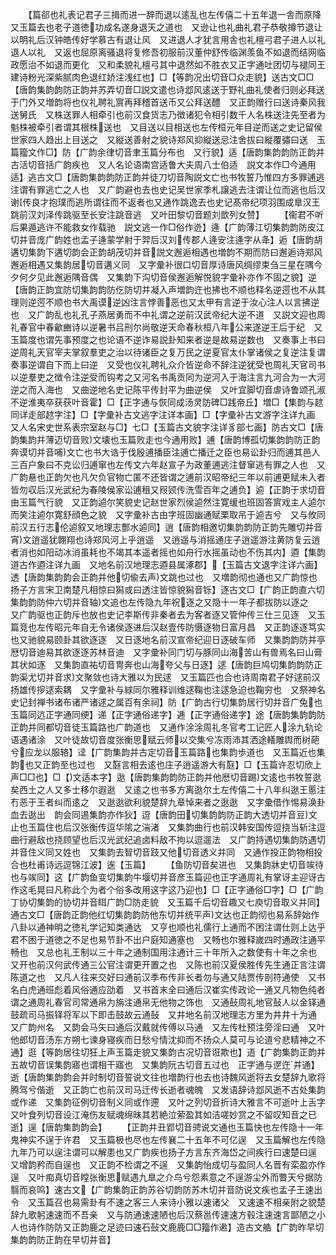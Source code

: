 <!-- { "loadSidebar": true } -->
　　【篇郤也礼表记君子三揖而进一辞而退以逺乱也左传僖二十五年退一舎而原降　又玉篇去也老子道徳功成名遂身退天之道也　又逊让也礼曲礼君子恭敬撙节退让以明礼后汉钟皓传好学慕古有退让风　又进退人才犹言用舎也礼檀弓君子进人以礼退人以礼　又返也屈原离骚退将复修吾初服前汉董仲舒传临渊羡鱼不如退而结网临政愿治不如退而更化　又和柔貌礼檀弓其中退然如不胜衣又正字通吐团切与褪同王建诗粉光深紫腻肉色退红娇注浅红也】□【等韵况出切音□众走貌】送古文□□【唐韵集韵韵防正韵并苏弄切音□説文遣也诗邶风逺送于野礼曲礼使者归则必拜送于门外又増韵将也仪礼聘礼賔再拜稽首送币又公拜送醴　又正韵赠行曰送诗秦风我送舅氏　又株送罪人相牵引也前汉食货志乃徴诸犯令相引数千人名株送注先至者为魁株被牵引者谓其根株送也　又目送以目相送也左传桓元年目逆而送之史记留侯世家四人趋出上目送之　又縦送善射之貌诗郑风抑縦送忌注舍拔曰縦覆彇曰送　玉篇籀文作□】防【广韵余律切音聿玉篇分布也　又行貌】适【唐韵集韵韵防正韵并古活切音括广韵疾也　又人名论语南宫适鲁大夫周八士伯适　説文本作□今通用适】逃古文□【唐韵集韵韵防正韵并徒刀切音陶説文亡也书牧誓乃惟四方多罪逋逃注谓有罪逃亡之人也　又广韵避也去也史记吴世家季札譲逃去注谓让位而逃也后汉谢传良才抱璞而逃所谓往而不返者也又通作跳逸去也史记髙帝纪项羽围成臯汉王跳前汉刘泽传跳驱至长安注跳音逃　又叶田黎切音题刘歆列女赞】
　　【衞君不听后果遁逃许不能救女作载驰　説文逃一作□俗作迯】逄【广韵薄江切集韵韵防皮江切并音庞广韵姓也孟子逄蒙学射于羿后汉刘传郡人逄安注逄字从夅】逅【唐韵胡遘切集韵下遘切韵会正韵胡茂切并音説文邂逅相遇也増韵不期而防曰邂逅诗郑风邂逅相遇又集韵居切音遘义同　又字彚补很口切音厚诗唐风绸缪束刍三星在隅今夕何夕见此邂逅隅音偶　又集韵下沟切音侯邂逅解悦貌字彚补亦作不固之貌】逆【唐韵正韵宜防切集韵韵防仡防切并凝入声増韵迕也拂也不顺也释名逆遌也不从其理则逆遌不顺也书大禹谟逆凶注言悖善恶也又太甲有言逆于汝心注人以言拂逆也　又广韵乱也礼孔子燕居勇而不中礼谓之逆前汉武帝纪大逆不道　又説文迎也周礼春官中春龡豳诗以逆暑书吕刑尔尚敬逆天命春秋桓八年公来遂逆王后于纪　又玉篇度也谓先事预度之也论语不逆诈易説卦知来者逆是故易逆数也　又奏事上书曰逆周礼天官宰夫掌叙羣吏之治以待诸臣之复万民之逆夏官太仆掌诸侯之复逆注复谓奏事逆谓自下而上曰逆　又受也仪礼聘礼众介皆逆命不辞注逆犹受也周礼天官司书以逆羣吏之徴令注逆受而钩考之又河名书禹贡同为逆河入于海注言九河合为一大河逆之而入海也　又曲逆地名史记陈平传封平为曲逆侯　又叶宜脚切音虐诗鲁颂孔淑不逆淮夷卒获获叶音霍】□【正字通与恢同成汤灵防碑□践帝丘】増□【集韵与趑同详走部趑字注】□【字彚补古文逃字注详本画】□【字彚补古文游字注详九画　又人名宋史世系表宗室赵与□】七□【玉篇古文貌字注详豸部七画】防古文□【唐韵集韵并薄迈切音败文壊也玉篇败走也今通用败】逋【唐韵博孤切集韵韵防正韵奔谟切并音哺文亡也书大诰于伐殷逋播臣注逋亡播迁之臣也易讼卦归而逋其邑人三百户象曰不克讼归逋窜也左传文六年赵宣子为政董逋逃注督窜逃有罪之人也　又广韵悬也正韵欠也凡欠负官物亡匿不还皆谓之逋前汉昭帝纪三年以前逋更赋未入者皆勿収后汉光武纪为春陵侯家讼逋租又叚颎传洗雪百年之逋负】逌【正韵于求切音由玉篇气行貌　又正韵逌尔笑貌史记赵世家烈侯逌然注寛缓也班固答賔戏主人逌尔而笑注逌尔寛舒顔色之貌　又字彚补古由字班固幽通赋栗取吊于逌吉兮　又与攸同前汉五行志伦逌叙又地理志酆水逌同】逍【唐韵相邀切集韵韵防正韵先雕切并音宵文逍遥犹翺翔也诗郑风河上乎逍遥　又逍遥与消摇通庄子逍遥游注黄防复云逍者消也如阳动冰消虽耗也不竭其本遥者摇也如舟行水摇虽动也不伤其内】逎【集韵道古作逎注详九画　又地名前汉地理志逎县属涿郡】【玉篇古文退字注详六画】透【唐韵集韵韵会正韵并他切偸去声文跳也过也　又増韵彻也通也又广韵惊也扬子方言宋卫南楚凡相惊曰獡或曰透注皆惊貌獡音铄】逐古文□【广韵正韵直六切集韵韵防仲六切并音轴文追也左传隐九年祝逐之又隐十一年子都拔防以逐之　又广韵驱也正韵斥也放也史记李斯传非秦者去为客者逐又管仲传三仕三见逐　又玉篇竞也左传昭元年自无令诸侯逐进后汉赵壹传防慑逐物日富月昌　又正韵逐逐笃实也又驰貌易颐卦其欲逐逐　又日逐地名前汉宣帝纪迎日逐破车师　又集韵韵防并亭厯切音迪易其欲逐逐苏林音迪　又字彚补同门切与豚同山海苦山有兽焉名曰山膏其状如逐　又集韵直祐切音冑奔也山海夸父与日逐】逑【唐韵巨鸠切集韵韵防正韵渠尤切并音求文聚敛也诗大雅以为民逑　又玉篇匹也合也诗周南君子好逑前汉扬雄传摉逑索耦　又字彚补与絿同尔雅释训维逑鞠也注逑急迫也鞠穷也　又祭神名史记封禅书诸布诸严诸逑之属百有余祠】防【广韵古行切集韵居行切并音广兔也玉篇同迒正字通同绠】递【正字通俗递字】逓【正字通俗递字】途【唐韵集韵韵防正韵并同都切音徒玉篇路也广韵道也　又通作涂涂周礼冬官考工记匠人涂九轨论语遇诸涂　又叶徒故切音度张衡思赋云师以交集兮冻雨沛其洒途轙雕舆而树葩兮应龙以服辂】迳【广韵集韵并古定切音玉篇路也集韵歩道也　又玉篇近也集韵也又正韵至也过也　又庭言相去逺也庄子逍遥游大有庭】□【玉篇许忍切欣上声□□也】□【文适本字】逖【唐韵集韵韵防正韵并他厯切音踢文逺也书牧誓逖矣西土之人又多士移尔遐逖　又逺之也书多方离逖尔土左传僖二十八年纠逖王慝注冇恶于王者纠而逺之　又逖逖欲利貌楚辞九章悼来者之逖逖　又字彚借作惕易涣卦血去逖出　韵会同逷集韵亦作狄】逗【唐韵田切集韵韵防正韵大透切并音豆文止也玉篇住也后汉张衡传逗华隂之湍渚　又集韵曲行也前汉韩安国传逗挠当斩注逗曲行避敌也挠顾望也后汉光武纪追卤料敌不拘以逗遛法　又广韵持遇切集韵防遇切并音住义同又姓也　又集韵去智切音跂又他切音透义并同　又通作投正韵物相投合也杜甫诗远逗锦江波】逘【玉篇】
　　【鱼防切音矣进也　又集韵牀史切音竢待也与竢同】这【广韵鱼变切集韵牛堰切并音彦玉篇迎也正字通周礼有掌讶主迎讶古作这毛晃曰凡称此个为者个俗多改用这字这乃迎也】□【正字通俗□字】□【广韵丁协切集韵的协切并音眲广韵□防走貌　又玉篇千后切音趣又七庾切音取义并同】通古文□【唐韵正韵他红切集韵韵防他东切并统平声文达也正韵彻也易系辞始作八卦以通神明之徳礼学记知类通达　又亨也顺也礼儒行上通而不困注谓仕则上达乎君不困于道徳之不足也易节卦不出户庭知通塞也　又畅也尔雅释嵗四时通政注通平畅也　又总也礼王制以三十年之通制国用注通计三十年所入之数使有十年之余也　又开也前汉何武传通三公官注谓更开置之也　又陈也前汉夏侯胜传先生通正言注谓陈道之也　又凡人往来交好曰通前汉季布传非长者勿与通又陆贾传剖符通使　又书名白虎通班彪着风俗通应劭着　又书首末全曰通后汉崔实传政论一通又凡物色纯者谓之通周礼春官司常通帛为旃注通帛无他物之饰也　又通鼔周礼地官鼔人以金铎通鼓疏司马振铎将军以下即击鼓故云通鼔　又井地名前汉地理志方里为井井十为通　又广韵州名　又韵会马矢曰通后汉戴就传傅以马通　又左传杜预注旁淫曰通　又叶他郎切音汤东方朔七谏身寝疾而日愁兮情沈抑而不扬众人莫可与论道兮悲精神之不通】逛【等韵居往切狂上声玉篇走貌又集韵古况切音诳欺也】逜【广韵集韵正韵并五故切音误集韵寤也谓相干寤也　又集韵阮古切音五过也　正字通与遻迕并通】逝【唐韵集韵韵会并时制切音誓说文往也増韵行也去也诗魏风逝将去女楚辞九歌将腾驾兮偕逝　又正韵亡也前汉司马迁传长逝者魂魄　又发语辞诗邶风逝不古处集韵或作递　又集韵征例切音制义同或作遰　又叶之列切音折诗大雅言不可逝叶上舌字又叶食列切音设江淹伤友赋魂绵昧其若絶泣萦盈其如洁嗟妙赏之不留叹知音之已逝】逞【唐韵集韵韵会】
　　【正韵并丑郢切音骋说文通也玉篇快也左传隐十一年鬼神实不逞于许君　又玉篇极也尽也左传襄二十五年不可亿逞　又玉篇解也左传隐九年乃可以逞注谓可以解患也又广韵疾也扬子方言东齐海岱之间疾行曰速楚曰逞　又增韵矜而自逞也　又正韵不检谓之不逞　又集韵怡成切与盈同人名晋有栾盈亦作逞　又叶痴真切音瞠张衡思赋遇九臯之介鸟兮怨素意之不逞游尘外而瞥天兮据防翳而哀鸣】速古文【广韵集韵正韵苏谷切韵防苏木切并音防说文疾也孟子王速出令　又玉篇召也易需卦有不速之客三人来诗小雅以速诸父　又速速不相亲附之貌楚辞九歌躬速速而不吾亲　又与防通速速陋也后汉蔡邕传速速方毂注速速言鄙陋之小人也诗作防防又正韵鹿之足迹曰速石鼔文鹿鹿□□籀作遫】造古文艁【广韵昨早切集韵韵防正韵在早切并音】
